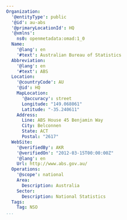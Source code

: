 ```yaml
---
Organization:
  '@entityType': public
  '@id': au-abs
  '@primaryLocationId': HQ
  '@xmlns':
    ns0: openmetadata:omad:1_0
  Name:
    '@lang': en
    '#text': Australian Bureau of Statistics
  Abbreviation:
    '@lang': en
    '#text': ABS
  Location:
    '@countryCode': AU
    '@id': HQ
    MapLocation:
      '@accuracy': street
      Longitude: "149.068061"
      Latitude: "-35.240611"
    Address:
      Line: ABS House 45 Benjamin Way
      City: Belconnen
      State: ACT
      Postal: "2617"
  WebSite:
    '@verifiedBy': AKR
    '@verifiedOn': "2012-03-15T00:00:00Z"
    '@lang': en
    Url: http://www.abs.gov.au/
  Operations:
    '@scope': national
    Area:
      Description: Australia
    Sector:
      Description: National Statistics
  Tags:
    Tag: NSO
...
```

